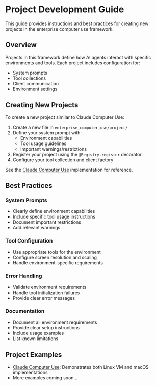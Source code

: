 # Project Development Guide

This guide provides instructions and best practices for creating new projects in the enterprise computer use framework.

## Overview

Projects in this framework define how AI agents interact with specific
environments and tools. Each project includes configuration for:

- System prompts
- Tool collections
- Client communication
- Environment settings

## Creating New Projects

To create a new project similar to Claude Computer Use:

1. Create a new file in `enterprise_computer_use/project/`
2. Define your system prompt with:
   - Environment capabilities
   - Tool usage guidelines
   - Important warnings/restrictions
3. Register your project using the `@Registry.register` decorator
4. Configure your tool collection and client factory

See the [Claude Computer Use](claude_computer_use.md) implementation for reference.

## Best Practices

### System Prompts

- Clearly define environment capabilities
- Include specific tool usage instructions
- Document important restrictions
- Add relevant warnings

### Tool Configuration

- Use appropriate tools for the environment
- Configure screen resolution and scaling
- Handle environment-specific requirements

### Error Handling

- Validate environment requirements
- Handle tool initialization failures
- Provide clear error messages

### Documentation

- Document all environment requirements
- Provide clear setup instructions
- Include usage examples
- List known limitations

## Project Examples

- [Claude Computer Use](claude_computer_use.md): Demonstrates both Linux VM and macOS implementations
- More examples coming soon...
